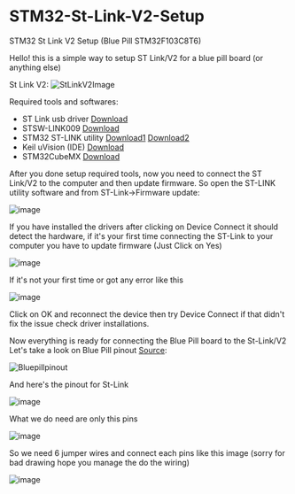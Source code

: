 # STM32-St-Link-V2-Setup
STM32 St Link V2 Setup (Blue Pill STM32F103C8T6)

Hello! this is a simple way to setup ST Link/V2 for a blue pill board (or anything else)

St Link V2:
![StLinkV2Image](https://github.com/Haj4li/STM32-St-Link-V2-Setup/assets/48994331/30d26258-2e71-4fc8-a434-a0225fc6074b)


Required tools and softwares:
  + ST Link usb driver [Download](https://files.waveshare.com/upload/a/a4/St-link_v2_usbdriver.zip)
  + STSW-LINK009 [Download](https://www.st.com/en/development-tools/stsw-link009.html)
  + STM32 ST-LINK utility [Download1](https://files.waveshare.com/upload/a/a2/STM32-ST-LINK-Utility.zip) [Download2](https://www.st.com/en/development-tools/stsw-link004.html)
  + Keil uVision (IDE) [Download](https://www.keil.com)
  + STM32CubeMX [Download](https://www.st.com/en/development-tools/stm32cubemx.html)

After you done setup required tools, now you need to connect the ST Link/V2 to the computer and then update firmware.
So open the ST-LINK utility software and from ST-Link->Firmware update:

![image](https://github.com/Haj4li/STM32-St-Link-V2-Setup/assets/48994331/b5061c23-318f-4d5b-8d05-b29263e76d5f)

If you have installed the drivers after clicking on Device Connect it should detect the hardware, if it's your first time connecting the ST-Link to your computer you have to update firmware (Just Click on Yes)

![image](https://github.com/Haj4li/STM32-St-Link-V2-Setup/assets/48994331/1f52c376-955a-47f4-9641-51f9241635ff)

If it's not your first time or got any error like this 

![image](https://github.com/Haj4li/STM32-St-Link-V2-Setup/assets/48994331/41b981f9-5ca3-46ee-90b3-2e3e7b172d77)

Click on OK and reconnect the device then try Device Connect if that didn't fix the issue check driver installations.

Now everything is ready for connecting the Blue Pill board to the St-Link/V2
Let's take a look on Blue Pill pinout [Source](https://deepbluembedded.com/stm32-blue-pill-pinout-programming-guide/):

![Bluepillpinout](https://github.com/Haj4li/STM32-St-Link-V2-Setup/assets/48994331/186d171e-1327-409a-8588-e9218d19f4f3)

And here's the pinout for St-Link

![image](https://github.com/Haj4li/STM32-St-Link-V2-Setup/assets/48994331/edd9d453-dec0-47fc-a145-cc9fc14e1cb6)

What we do need are only this pins

![image](https://github.com/Haj4li/STM32-St-Link-V2-Setup/assets/48994331/6e3789f8-5c0d-4276-93c5-0866c56a31d6)

So we need 6 jumper wires and connect each pins like this image (sorry for bad drawing hope you manage the do the wiring)

![image](https://github.com/Haj4li/STM32-St-Link-V2-Setup/assets/48994331/656bd86d-e04d-4edd-abcd-97fad86e8d4e)
